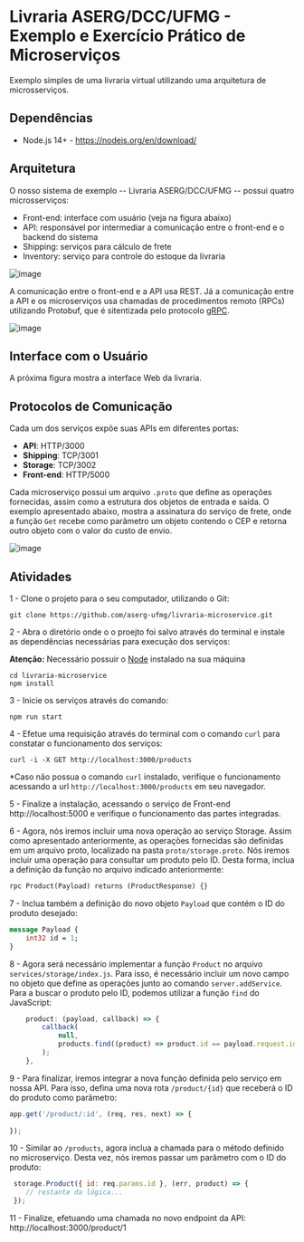 # Livraria ASERG/DCC/UFMG - Exemplo e Exercício Prático de Microserviços

Exemplo simples de uma livraria virtual utilizando uma arquitetura de microsserviços.

## Dependências

-   Node.js 14+ - https://nodejs.org/en/download/

## Arquitetura

O nosso sistema de exemplo -- Livraria ASERG/DCC/UFMG -- possui quatro microsserviços: 

* Front-end: interface com usuário (veja na figura abaixo)
* API: responsável por intermediar a comunicação entre o front-end e o backend do sistema
* Shipping: serviços para cálculo de frete
* Inventory: serviço para controle do estoque da livraria  

![image](https://user-images.githubusercontent.com/7620947/107418954-07c85280-6af6-11eb-8cab-64efe548401a.png)

A comunicação entre o front-end e a API usa REST. Já a comunicação entre a API e os microserviços usa chamadas de procedimentos remoto (RPCs) utilizando Protobuf, que é sitentizada pelo protocolo [gRPC](https://grpc.io/). 

![image](https://user-images.githubusercontent.com/7620947/108298485-cbdb6000-717b-11eb-9d3e-257a08b597bf.png)

## Interface com o Usuário

A próxima figura mostra a interface Web da livraria.



## Protocolos de Comunicação

Cada um dos serviços expõe suas APIs em diferentes portas:

- **API**: HTTP/3000
- **Shipping**: TCP/3001
- **Storage**: TCP/3002
- **Front-end**: HTTP/5000

Cada microserviço possui um arquivo `.proto` que define as operações fornecidas, assim como a estrutura dos objetos de entrada e saída. O exemplo apresentado abaixo, mostra a assinatura do serviço de frete, onde a função `Get` recebe como parâmetro um objeto contendo o CEP e retorna outro objeto com o valor do custo de envio.

![image](https://user-images.githubusercontent.com/7620947/108301755-6a1df480-7181-11eb-9112-c65a0efd5602.png)


## Atividades

1 - Clone o projeto para o seu computador, utilizando o Git:

```
git clone https://github.com/aserg-ufmg/livraria-microservice.git
```

2 - Abra o diretório onde o o proejto foi salvo através do terminal e instale as dependências necessárias para execução dos serviços:

**Atenção:** Necessário possuir o [Node](https://nodejs.org/en/download/) instalado na sua máquina
```
cd livraria-microservice
npm install
```

3 - Inicie os serviços através do comando:

```
npm run start
```

4 - Efetue uma requisição através do terminal com o comando `curl` para constatar o funcionamento dos serviços:

```
curl -i -X GET http://localhost:3000/products
```

*Caso não possua o comando `curl` instalado, verifique o funcionamento acessando a url `http://localhost:3000/products` em seu navegador.

5 - Finalize a instalação, acessando o serviço de Front-end http://localhost:5000 e verifique o funcionamento das partes integradas.

6 - Agora, nós iremos incluir uma nova operação ao serviço Storage. Assim como apresentado anteriormente, as operações fornecidas são definidas em um arquivo proto, localizado na pasta `proto/storage.proto`. Nós iremos incluir uma operação para consultar um produto pelo ID. Desta forma, inclua a definição da função no arquivo indicado anteriormente:

```proto
rpc Product(Payload) returns (ProductResponse) {}
```

7 - Inclua também a definição do novo objeto `Payload` que contém o ID do produto desejado:

```proto
message Payload {
    int32 id = 1;
}
```

8 - Agora será necessário implementar a função `Product` no arquivo `services/storage/index.js`. Para isso, é necessário incluir um novo campo no objeto que define as operações junto ao comando `server.addService`. Para a buscar o produto pelo ID, podemos utilizar a função `find` do JavaScript:

```js
    product: (payload, callback) => {
        callback(
            null,
            products.find((product) => product.id == payload.request.id)
        );
    },
```

9 - Para finalizar, iremos integrar a nova função definida pelo serviço em nossa API. Para isso, defina uma nova rota `/product/{id}` que receberá o ID do produto como parâmetro:

```js
app.get('/product/:id', (req, res, next) => {
    
});
```

10 - Similar ao `/products`, agora inclua a chamada para o método definido no microserviço. Desta vez, nós iremos passar um parâmetro com o ID do produto:

```js
 storage.Product({ id: req.params.id }, (err, product) => {
    // restante da lógica... 
 });
```

11 - Finalize, efetuando uma chamada no novo endpoint da API: http://localhost:3000/product/1
